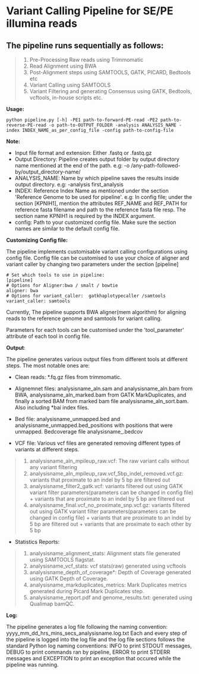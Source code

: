 # Variant Calling Pipeline for SE/PE illumina reads

## The pipeline runs sequentially as follows:

>1. Pre-Processing Raw reads using Trimmomatic
>2. Read Alignment using BWA
>3. Post-Alignment steps using SAMTOOLS, GATK, PICARD, Bedtools etc
>4. Variant Calling using SAMTOOLS
>5. Variant Filtering and generating Consensus using GATK, Bedtools, vcftools, in-house scripts etc.


**Usage:**

```
python pipeline.py [-h] -PE1 path-to-forward-PE-read -PE2 path-to-reverse-PE-read -o path-to-OUTPUT_FOLDER -analysis ANALYSIS_NAME -index INDEX_NAME_as_per_config_file -config path-to-config-file
```
**Note:**

- Input file format and extension: Either .fastq or .fastq.gz
- Output Directory: Pipeline creates output folder by output directory name mentioned at the end of the path. e.g: -o /any-path-followed-by/output_directory-name/
- ANALYSIS_NAME: Name by which pipeline saves the results inside output directory. e.g: -analysis first_analysis
- INDEX: Reference Index Name as mentioned under the section 'Reference Genome to be used for pipeline'. 
  e.g: In config file; under the section [KPNIH1], mention the attributes REF_NAME and REF_PATH for reference fasta filename and path to the reference fasta file resp. The section name KPNIH1 is required by the INDEX argument.
- config: Path to your customized config file. Make sure the section names are similar to the default config file.

**Customizing Config file:**

The pipeline implements customisable variant calling configurations using config file. Config file can be customised to use your choice of aligner and variant caller by changing two parameters under the section [pipeline]

```
# Set which tools to use in pipeline:
[pipeline]
# Options for Aligner:bwa / smalt / bowtie
aligner: bwa
# Options for variant_caller:  gatkhaplotypecaller /samtools
variant_caller: samtools
```

Currently, The pipeline supports BWA aligner(mem algorithm) for aligning reads to the reference genome and samtools for variant calling.

Parameters for each tools can be customised under the 'tool_parameter' attribute of each tool in config file.

**Output**:

The pipeline generates various output files from different tools at different steps. The most notable ones are:
- Clean reads: *.fq.gz files from trimmomatic.

- Alignemnet files: analysisname_aln.sam and analysisname_aln.bam from BWA, analysisname_aln_marked.bam from GATK MarkDuplicates, and finally a sorted BAM from marked bam file analysisname_aln_sort.bam. Also including *bai index files.
- Bed file: analysisname_unmapped.bed and analysisname_unmapped.bed_positions with positions that were unmapped. Bedcoverage file analysisname_.bedcov

- VCF file: Various vcf files are generated removing different types of variants at different steps.
>1. analysisname_aln_mpileup_raw.vcf: The raw variant calls without any variant filtering
>2. analysisname_aln_mpileup_raw.vcf_5bp_indel_removed.vcf.gz: variants that proximate to an indel by 5 bp are filtered out
>3. analysisname_filter2_gatk.vcf: variants filtered out using GATK variant filter parameters(parameters can be changed in config file) + variants that are proximate to an indel by 5 bp are filtered out
>4. analysisname_final.vcf_no_proximate_snp.vcf.gz: variants filtered out using GATK variant filter parameters(parameters can be changed in config file) + variants that are proximate to an indel by 5 bp are filtered out + variants that are proximate to each other by 5 bp 

- Statistics Reports:
>1. analysisname_alignment_stats: Alignment stats file generated using SAMTOOLS flagstat.
>2. analysisname_vcf_stats: vcf stats(raw) generated using vcftools
>3. analysisname_depth_of_coverage*: Depth of Coverage generated using GATK Depth of Coverage.
>4. analysisname_markduplicates_metrics: Mark Duplicates metrics generated during Picard Mark Duplicates step.
>5. analysisname_report.pdf and genome_results.txt: generated using Qualimap bamQC.

**Log:**

The pipeline generates a log file following the naming convention: yyyy_mm_dd_hrs_mins_secs_analysisname.log.txt
Each and every step of the pipeline is logged into the log file and the log file sections follows the standard Python log naming conventions: INFO to print STDOUT messages, DEBUG to print commands ran by pipeline, ERROR to print STDERR messages and EXCEPTION to print an exception that occured while the pipeline was running.
